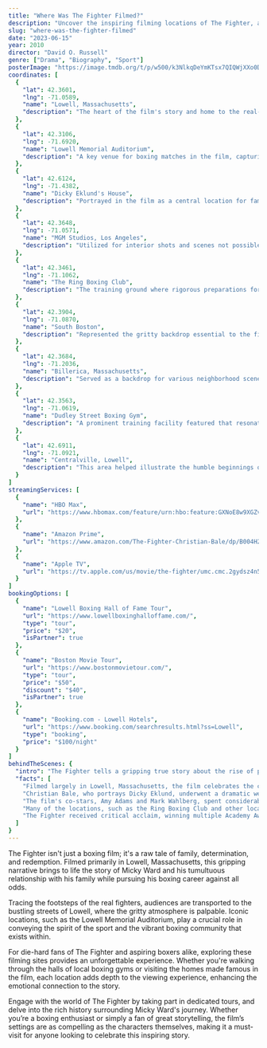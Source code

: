 ```yaml
---
title: "Where Was The Fighter Filmed?"
description: "Uncover the inspiring filming locations of The Fighter, a powerful drama that showcases the grit of professional boxing and the deep ties of family."
slug: "where-was-the-fighter-filmed"
date: "2023-06-15"
year: 2010
director: "David O. Russell"
genre: ["Drama", "Biography", "Sport"]
posterImage: "https://image.tmdb.org/t/p/w500/k3NlkqDeYmKTsx7QIQWjXXo0DeW.jpg"
coordinates: [
  { 
    "lat": 42.3601, 
    "lng": -71.0589, 
    "name": "Lowell, Massachusetts", 
    "description": "The heart of the film's story and home to the real-life fighters, showcasing authentic boxing venues."
  },
  { 
    "lat": 42.3106, 
    "lng": -71.6920, 
    "name": "Lowell Memorial Auditorium", 
    "description": "A key venue for boxing matches in the film, capturing the essence of Lowell's rich boxing history."
  },
  { 
    "lat": 42.6124, 
    "lng": -71.4382, 
    "name": "Dicky Eklund's House", 
    "description": "Portrayed in the film as a central location for family interactions and pivotal character development."
  },
  { 
    "lat": 42.3648, 
    "lng": -71.0571, 
    "name": "MGM Studios, Los Angeles", 
    "description": "Utilized for interior shots and scenes not possible to film on location."
  },
  { 
    "lat": 42.3461, 
    "lng": -71.1062, 
    "name": "The Ring Boxing Club", 
    "description": "The training ground where rigorous preparations for fights were depicted."
  },
  { 
    "lat": 42.3904, 
    "lng": -71.0870, 
    "name": "South Boston", 
    "description": "Represented the gritty backdrop essential to the film's raw narrative."
  },
  { 
    "lat": 42.3684, 
    "lng": -71.2036, 
    "name": "Billerica, Massachusetts", 
    "description": "Served as a backdrop for various neighborhood scenes that highlighted the fighters' roots."
  },
  { 
    "lat": 42.3563, 
    "lng": -71.0619, 
    "name": "Dudley Street Boxing Gym", 
    "description": "A prominent training facility featured that resonates with the film’s authentic boxing environment."
  },
  { 
    "lat": 42.6911, 
    "lng": -71.0921, 
    "name": "Centralville, Lowell", 
    "description": "This area helped illustrate the humble beginnings of the fighters' journey."
  }
]
streamingServices: [
  {
    "name": "HBO Max",
    "url": "https://www.hbomax.com/feature/urn:hbo:feature:GXNoE8w9XGZvCww9Ahs-ze3zhYVHTID3"
  },
  {
    "name": "Amazon Prime",
    "url": "https://www.amazon.com/The-Fighter-Christian-Bale/dp/B004H2Z9U2"
  },
  {
    "name": "Apple TV",
    "url": "https://tv.apple.com/us/movie/the-fighter/umc.cmc.2gydsz4n5ldmotf13elcyiihz"
  }
]
bookingOptions: [
  {
    "name": "Lowell Boxing Hall of Fame Tour",
    "url": "https://www.lowellboxinghalloffame.com/",
    "type": "tour",
    "price": "$20",
    "isPartner": true
  },
  {
    "name": "Boston Movie Tour",
    "url": "https://www.bostonmovietour.com/",
    "type": "tour",
    "price": "$50",
    "discount": "$40",
    "isPartner": true
  },
  {
    "name": "Booking.com - Lowell Hotels",
    "url": "https://www.booking.com/searchresults.html?ss=Lowell",
    "type": "booking",
    "price": "$100/night"
  }
]
behindTheScenes: {
  "intro": "The Fighter tells a gripping true story about the rise of professional boxer Micky Ward and his complex family dynamics. Capturing the soul of the film, the locations not only set the stage for the fights but also showcase the grit and determination required to rise above personal and professional challenges.",
  "facts": [
    "Filmed largely in Lowell, Massachusetts, the film celebrates the city’s legacy in boxing, bringing authenticity to the narrative.",
    "Christian Bale, who portrays Dicky Eklund, underwent a dramatic weight loss to accurately depict the character's struggles with addiction.",
    "The film's co-stars, Amy Adams and Mark Wahlberg, spent considerable time learning boxing techniques to enhance their performances.",
    "Many of the locations, such as the Ring Boxing Club and other local gyms, remain frequented by aspiring boxers inspired by the story.",
    "The Fighter received critical acclaim, winning multiple Academy Awards, including Best Supporting Actor for Bale, further solidifying its place in cinematic history."
  ]
}
---
```


<TheFighterGuide />

The Fighter isn't just a boxing film; it's a raw tale of family, determination, and redemption. Filmed primarily in Lowell, Massachusetts, this gripping narrative brings to life the story of Micky Ward and his tumultuous relationship with his family while pursuing his boxing career against all odds.

Tracing the footsteps of the real fighters, audiences are transported to the bustling streets of Lowell, where the gritty atmosphere is palpable. Iconic locations, such as the Lowell Memorial Auditorium, play a crucial role in conveying the spirit of the sport and the vibrant boxing community that exists within.

For die-hard fans of The Fighter and aspiring boxers alike, exploring these filming sites provides an unforgettable experience. Whether you're walking through the halls of local boxing gyms or visiting the homes made famous in the film, each location adds depth to the viewing experience, enhancing the emotional connection to the story.

Engage with the world of The Fighter by taking part in dedicated tours, and delve into the rich history surrounding Micky Ward's journey. Whether you’re a boxing enthusiast or simply a fan of great storytelling, the film’s settings are as compelling as the characters themselves, making it a must-visit for anyone looking to celebrate this inspiring story.